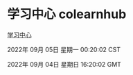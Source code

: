 # 学习中心 colearnhub
[学习中心](http://59.174.9.48:56308/colearnhub/)

2022年 09月 05日 星期一 00:20:02 CST

2022年 09月 04日 星期日 16:20:02 GMT
